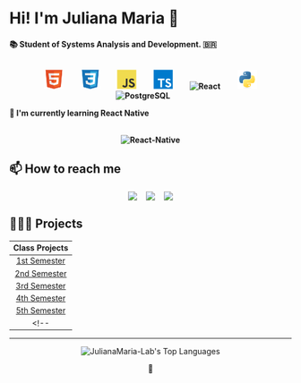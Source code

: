 <h1 > Hi! I'm Juliana Maria 👋 </h1>

<p ><h4>
📚 Student of Systems Analysis and Development.  🇧🇷 <br><br>

<p align="center">
    &nbsp;&nbsp;&nbsp;&nbsp;&nbsp;&nbsp;&nbsp;
    <img height="35" src="https://raw.githubusercontent.com/devicons/devicon/master/icons/html5/html5-original.svg">
    &nbsp;&nbsp;&nbsp;&nbsp;&nbsp;&nbsp;&nbsp;
    <img height="35" src="https://raw.githubusercontent.com/devicons/devicon/master/icons/css3/css3-original.svg">
    &nbsp;&nbsp;&nbsp;&nbsp;&nbsp;&nbsp;&nbsp;
    <img height="35" src="https://raw.githubusercontent.com/devicons/devicon/master/icons/javascript/javascript-original.svg">
    &nbsp;&nbsp;&nbsp;&nbsp;&nbsp;&nbsp;&nbsp;
    <img height="35" src="https://raw.githubusercontent.com/devicons/devicon/master/icons/typescript/typescript-plain.svg" >
    &nbsp;&nbsp;&nbsp;&nbsp;&nbsp;&nbsp;&nbsp;
    <img alt= "React" height="30" width="40" src="https://cdn.jsdelivr.net/gh/devicons/devicon/icons/react/react-original.svg" />
    &nbsp;&nbsp;&nbsp;&nbsp;&nbsp;&nbsp;&nbsp;
    <img height="35" src="https://raw.githubusercontent.com/devicons/devicon/master/icons/python/python-original.svg">
    &nbsp;&nbsp;&nbsp;&nbsp;&nbsp;&nbsp;&nbsp;
    <img alt= "PostgreSQL" height="30" width="40" src="https://cdn.jsdelivr.net/gh/devicons/devicon/icons/postgresql/postgresql-plain.svg" />
    &nbsp;&nbsp;&nbsp;&nbsp;&nbsp;&nbsp;&nbsp;
  </p>

🌱 I'm currently learning React Native<br><br>

<p align="center">
   <img alt="React-Native" height="55" width="48" src="https://raw.githubusercontent.com/kristerkari/react-native-svg-transformer/HEAD/images/react-native-logo.png" />
</p>


<h2> 📫 How to reach me </h2>


<p align="center">
<a href="https://www.linkedin.com/in/juliana-maria-a0b0a0124/"  target="blank"><img align="center" src="https://img.shields.io/badge/linkedin-%230077B5.svg?style=for-the-badge&logo=linkedin&logoColor=white" target="_blank" /></a> &nbsp;&nbsp;
<a href="mailto:julianamaria.rib@gmail.com"  target="blank"><img align="center" src="https://img.shields.io/badge/Gmail-D14836?style=for-the-badge&logo=gmail&logoColor=white" target="_blank" /></a> &nbsp;&nbsp;
<a href="https://www.instagram.com/julianna_shiro/" target="_blank"><img align="center" src="https://img.shields.io/badge/Instagram-%23E4405F.svg?style=for-the-badge&logo=Instagram&logoColor=white" target="_blank"></a>
</p>

<h2> 👨🏽‍💻 Projects </h2>

<div align="center">

| Class Projects                                                                                      |
|:-----------------------------------------------------------------------------------------------------:|
| [1st Semester](https://github.com/JulianaMaria-Lab/Aprendizagem-por-Projetos-Integrados-1-SEMESTRE) |
| [2nd Semester](https://github.com/JulianaMaria-Lab/Aprendizagem-por-Projetos-Integrados-2-SEMESTRE) |
| [3rd Semester](https://github.com/JulianaMaria-Lab/Aprendizagem-por-Projetos-Integrados-3-SEMESTRE) |
| [4th Semester](https://github.com/JulianaMaria-Lab/Aprendizagem-por-Projetos-Integrados-4-SEMESTRE) |
| [5th Semester](https://github.com/JulianaMaria-Lab/API-Fatec-App-Atendimento-ao-Cliente)                                                                                    |
<!--| [6th Semester]()                                                                                    |-->
 
 </div>

<hr>

<div align="center">

![JulianaMaria-Lab's Top Languages](https://github-readme-stats.vercel.app/api/top-langs/?username=JulianaMaria-Lab&layout=compact&theme=radical&langs_count=6&title_color=F2D852&text_color=ffffff&bg_color=0D1117&hide_border=true)



<!--
<img src="https://github-readme-stats.vercel.app/api?username=JulianaMaria-Lab&layout=compact&theme=chartreuse-dark" alt="Juliana's GitHub Stats">

<br>
<img src="https://komarev.com/ghpvc/?username=JulianaMaria-LabD&color=green">
<br> -->
</p>

 🙋‍

</div>
